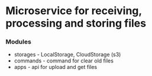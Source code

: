 # Microservice for receiving, processing and storing files

### Modules
- storages - LocalStorage, CloudStorage (s3)
- commands - command for clear old files
- apps - api for upload and get files
